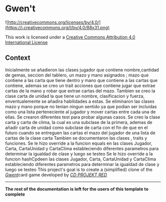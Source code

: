# Gwen't

![http://creativecommons.org/licenses/by/4.0/](https://i.creativecommons.org/l/by/4.0/88x31.png)

This work is licensed under a
[Creative Commons Attribution 4.0 International License](http://creativecommons.org/licenses/by/4.0/)

Context
-------
Inicialmente se añadieron las clases jugador que contiene nombre,cantidad de gemas, seccion del tablero, un mazo y mano asignados ; mazo que contiene a las carta que tiene dentro y mano que contiene a las cartas que contiene, ademas se creo un trait acciones que contiene jugar que extrae cartas de la mano y robar que extrae cartas del mazo. 
Tambien se creo la clase carta de unidad la que tiene un nombre, clasificacion y fuerza, enventualemente se añadira habilidades a estas.
Se eliminaron las clases mazo y mano porque no tenian ningun sentido ya que podian ser incluidas como una lista perteneciente al jugador y mover cartas entre cada una de ellas. 
Se crearon diferentes test para probar algunas casos. 
Se creo la clase carta y carta de clima, la cual es una subclase de la primera, ademas de añadir carta de unidad como subclase de carta con el fin de que en el futuro cuando se entreguen las cartas el mazo del jugador de una lista de cartas de la clase carta
Tambien se documentaron las clases , traits y funciones.
Se le hizo override a la funcion equals en las clases Jugador, Carta, CartaUnidad y CartaClima estableciendo diferentes parametros para determinar la igualdad de clase y luego se testeo 
Se le hizo override a la funcion hashCpdeen las clases Jugador, Carta, CartaUnidad y CartaClima estableciendo diferentes parametros para determinar la igualdad de clase y luego se testeo 
This project's goal is to create a (simplified) clone of the
[_Gwent_](https://www.playgwent.com/en)card game developed by [_CD PROJEKT RED_](https://cdprojektred.com/en/)

---

**The rest of the documentation is left for the users of this template to complete**